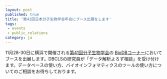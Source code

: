 ```yaml
---
layout: post
published: true
title: '第41回日本分子生物学会年会にブース出展をします'
tags:
 - events
 - public_relations
category: ja
---
```

11月28-30日に横浜で開催される[第41回分子生物学会](https://www2.aeplan.co.jp/mbsj2018/index.html)の
[BioDBコーナー](https://www2.aeplan.co.jp/mbsj2018/japanese/special/special_2.pdf)においてブースを出展します。DBCLSの研究員が「データ解析よろず相談」を受け付けます。データベースの使い方、バイオインフォマティクスのツールの使い方についてのご相談をお待ちしております。
